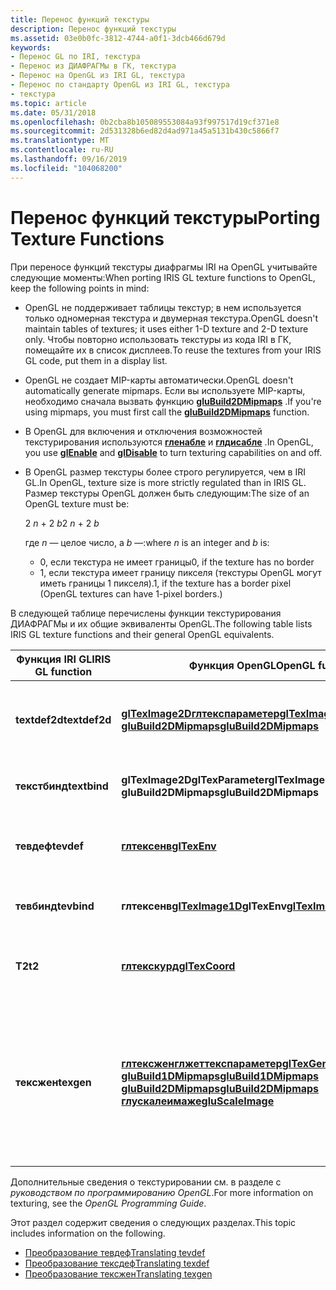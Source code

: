 ```yaml
---
title: Перенос функций текстуры
description: Перенос функций текстуры
ms.assetid: 03e0b0fc-3812-4744-a0f1-3dcb466d679d
keywords:
- Перенос GL по IRI, текстура
- Перенос из ДИАФРАГМы в ГК, текстура
- Перенос на OpenGL из IRI GL, текстура
- Перенос по стандарту OpenGL из IRI GL, текстура
- текстура
ms.topic: article
ms.date: 05/31/2018
ms.openlocfilehash: 0b2cba8b105089553084a93f997517d19cf371e8
ms.sourcegitcommit: 2d531328b6ed82d4ad971a45a5131b430c5866f7
ms.translationtype: MT
ms.contentlocale: ru-RU
ms.lasthandoff: 09/16/2019
ms.locfileid: "104068200"
---
```

# <a name="porting-texture-functions"></a><span data-ttu-id="2810c-108">Перенос функций текстуры</span><span class="sxs-lookup"><span data-stu-id="2810c-108">Porting Texture Functions</span></span>

<span data-ttu-id="2810c-109">При переносе функций текстуры диафрагмы IRI на OpenGL учитывайте следующие моменты:</span><span class="sxs-lookup"><span data-stu-id="2810c-109">When porting IRIS GL texture functions to OpenGL, keep the following points in mind:</span></span>

-   <span data-ttu-id="2810c-110">OpenGL не поддерживает таблицы текстур; в нем используется только одномерная текстура и двумерная текстура.</span><span class="sxs-lookup"><span data-stu-id="2810c-110">OpenGL doesn't maintain tables of textures; it uses either 1-D texture and 2-D texture only.</span></span> <span data-ttu-id="2810c-111">Чтобы повторно использовать текстуры из кода IRI в ГК, помещайте их в список дисплеев.</span><span class="sxs-lookup"><span data-stu-id="2810c-111">To reuse the textures from your IRIS GL code, put them in a display list.</span></span>
-   <span data-ttu-id="2810c-112">OpenGL не создает MIP-карты автоматически.</span><span class="sxs-lookup"><span data-stu-id="2810c-112">OpenGL doesn't automatically generate mipmaps.</span></span> <span data-ttu-id="2810c-113">Если вы используете MIP-карты, необходимо сначала вызвать функцию [**gluBuild2DMipmaps**](glubuild2dmipmaps.md) .</span><span class="sxs-lookup"><span data-stu-id="2810c-113">If you're using mipmaps, you must first call the [**gluBuild2DMipmaps**](glubuild2dmipmaps.md) function.</span></span>
-   <span data-ttu-id="2810c-114">В OpenGL для включения и отключения возможностей текстурирования используются [**гленабле**](glenable.md) и [**глдисабле**](gldisable.md) .</span><span class="sxs-lookup"><span data-stu-id="2810c-114">In OpenGL, you use [**glEnable**](glenable.md) and [**glDisable**](gldisable.md) to turn texturing capabilities on and off.</span></span>
-   <span data-ttu-id="2810c-115">В OpenGL размер текстуры более строго регулируется, чем в IRI GL.</span><span class="sxs-lookup"><span data-stu-id="2810c-115">In OpenGL, texture size is more strictly regulated than in IRIS GL.</span></span> <span data-ttu-id="2810c-116">Размер текстуры OpenGL должен быть следующим:</span><span class="sxs-lookup"><span data-stu-id="2810c-116">The size of an OpenGL texture must be:</span></span>

    <span data-ttu-id="2810c-117">2 *n* + 2 *b*</span><span class="sxs-lookup"><span data-stu-id="2810c-117">2 *n* + 2 *b*</span></span>

    <span data-ttu-id="2810c-118">где *n* — целое число, а *b* —:</span><span class="sxs-lookup"><span data-stu-id="2810c-118">where *n* is an integer and *b* is:</span></span>

    -   <span data-ttu-id="2810c-119">0, если текстура не имеет границы</span><span class="sxs-lookup"><span data-stu-id="2810c-119">0, if the texture has no border</span></span>
    -   <span data-ttu-id="2810c-120">1, если текстура имеет границу пикселя (текстуры OpenGL могут иметь границы 1 пикселя).</span><span class="sxs-lookup"><span data-stu-id="2810c-120">1, if the texture has a border pixel (OpenGL textures can have 1-pixel borders.)</span></span>

<span data-ttu-id="2810c-121">В следующей таблице перечислены функции текстурирования ДИАФРАГМы и их общие эквиваленты OpenGL.</span><span class="sxs-lookup"><span data-stu-id="2810c-121">The following table lists IRIS GL texture functions and their general OpenGL equivalents.</span></span>



| <span data-ttu-id="2810c-122">Функция IRI GL</span><span class="sxs-lookup"><span data-stu-id="2810c-122">IRIS GL function</span></span> | <span data-ttu-id="2810c-123">Функция OpenGL</span><span class="sxs-lookup"><span data-stu-id="2810c-123">OpenGL function</span></span>                                                                                                                                                                                                                                                       | <span data-ttu-id="2810c-124">Значение</span><span class="sxs-lookup"><span data-stu-id="2810c-124">Meaning</span></span>                                                                                     |
|------------------|-----------------------------------------------------------------------------------------------------------------------------------------------------------------------------------------------------------------------------------------------------------------------|---------------------------------------------------------------------------------------------|
| <span data-ttu-id="2810c-125">**textdef2d**</span><span class="sxs-lookup"><span data-stu-id="2810c-125">**textdef2d**</span></span>    | <span data-ttu-id="2810c-126">[**glTexImage2D**](glteximage2d.md)[**глтекспараметер**](gltexparameter-functions.md)</span><span class="sxs-lookup"><span data-stu-id="2810c-126">[**glTexImage2D**](glteximage2d.md)[**glTexParameter**](gltexparameter-functions.md)</span></span><br/> [<span data-ttu-id="2810c-127">**gluBuild2DMipmaps**</span><span class="sxs-lookup"><span data-stu-id="2810c-127">**gluBuild2DMipmaps**</span></span>](glubuild2dmipmaps.md)<br/>                                                                                                           | <span data-ttu-id="2810c-128">Задает изображение двухмерной текстуры.</span><span class="sxs-lookup"><span data-stu-id="2810c-128">Specifies a 2-D texture image.</span></span>                                                              |
| <span data-ttu-id="2810c-129">**текстбинд**</span><span class="sxs-lookup"><span data-stu-id="2810c-129">**textbind**</span></span>     | <span data-ttu-id="2810c-130">**glTexImage2DglTexParameter**</span><span class="sxs-lookup"><span data-stu-id="2810c-130">**glTexImage2DglTexParameter**</span></span><br/> <span data-ttu-id="2810c-131">**gluBuild2DMipmaps**</span><span class="sxs-lookup"><span data-stu-id="2810c-131">**gluBuild2DMipmaps**</span></span><br/>                                                                                                                                                                                            | <span data-ttu-id="2810c-132">Выбирает функцию текстуры.</span><span class="sxs-lookup"><span data-stu-id="2810c-132">Selects a texture function.</span></span>                                                                 |
| <span data-ttu-id="2810c-133">**тевдеф**</span><span class="sxs-lookup"><span data-stu-id="2810c-133">**tevdef**</span></span>       | [<span data-ttu-id="2810c-134">**глтексенв**</span><span class="sxs-lookup"><span data-stu-id="2810c-134">**glTexEnv**</span></span>](gltexenv-functions.md)                                                                                                                                                                                                                                | <span data-ttu-id="2810c-135">Определяет среду сопоставления текстур.</span><span class="sxs-lookup"><span data-stu-id="2810c-135">Defines a texture-mapping environment.</span></span>                                                      |
| <span data-ttu-id="2810c-136">**тевбинд**</span><span class="sxs-lookup"><span data-stu-id="2810c-136">**tevbind**</span></span>      | <span data-ttu-id="2810c-137">**глтексенв**[**glTexImage1D**](glteximage1d.md)</span><span class="sxs-lookup"><span data-stu-id="2810c-137">**glTexEnv**[**glTexImage1D**](glteximage1d.md)</span></span><br/>                                                                                                                                                                                                           | <span data-ttu-id="2810c-138">Выбирает среду текстуры.</span><span class="sxs-lookup"><span data-stu-id="2810c-138">Selects a texture environment.</span></span>                                                              |
| <span data-ttu-id="2810c-139">**T2**</span><span class="sxs-lookup"><span data-stu-id="2810c-139">**t2**</span></span>           | [<span data-ttu-id="2810c-140">**глтекскурд**</span><span class="sxs-lookup"><span data-stu-id="2810c-140">**glTexCoord**</span></span>](gltexcoord-functions.md)                                                                                                                                                                                                                            | <span data-ttu-id="2810c-141">Задает текущие координаты текстуры.</span><span class="sxs-lookup"><span data-stu-id="2810c-141">Sets the current texture coordinates.</span></span>                                                       |
| <span data-ttu-id="2810c-142">**тексжен**</span><span class="sxs-lookup"><span data-stu-id="2810c-142">**texgen**</span></span>       | <span data-ttu-id="2810c-143">[**глтексжен**](gltexgen-functions.md)[**глжеттекспараметер**](glgettexparameter.md)</span><span class="sxs-lookup"><span data-stu-id="2810c-143">[**glTexGen**](gltexgen-functions.md)[**glGetTexParameter**](glgettexparameter.md)</span></span><br/> [<span data-ttu-id="2810c-144">**gluBuild1DMipmaps**</span><span class="sxs-lookup"><span data-stu-id="2810c-144">**gluBuild1DMipmaps**</span></span>](glubuild1dmipmaps.md)<br/> [<span data-ttu-id="2810c-145">**gluBuild2DMipmaps**</span><span class="sxs-lookup"><span data-stu-id="2810c-145">**gluBuild2DMipmaps**</span></span>](glubuild2dmipmaps.md)<br/> [<span data-ttu-id="2810c-146">**глускалеимаже**</span><span class="sxs-lookup"><span data-stu-id="2810c-146">**gluScaleImage**</span></span>](gluscaleimage.md)<br/> | <span data-ttu-id="2810c-147">Управляет созданием координат текстуры. Масштабирует изображение до произвольного размера.</span><span class="sxs-lookup"><span data-stu-id="2810c-147">Controls generation of texture coordinates.Scales an image to an arbitrary size.</span></span><br/> |



 

<span data-ttu-id="2810c-148">Дополнительные сведения о текстурировании см. в разделе с *руководством по программированию OpenGL*.</span><span class="sxs-lookup"><span data-stu-id="2810c-148">For more information on texturing, see the *OpenGL Programming Guide*.</span></span>

<span data-ttu-id="2810c-149">Этот раздел содержит сведения о следующих разделах.</span><span class="sxs-lookup"><span data-stu-id="2810c-149">This topic includes information on the following.</span></span>

-   [<span data-ttu-id="2810c-150">Преобразование тевдеф</span><span class="sxs-lookup"><span data-stu-id="2810c-150">Translating tevdef</span></span>](translating-tevdef.md)
-   [<span data-ttu-id="2810c-151">Преобразование тексдеф</span><span class="sxs-lookup"><span data-stu-id="2810c-151">Translating texdef</span></span>](translating-texdef.md)
-   [<span data-ttu-id="2810c-152">Преобразование тексжен</span><span class="sxs-lookup"><span data-stu-id="2810c-152">Translating texgen</span></span>](translating-texgen.md)

 

 





